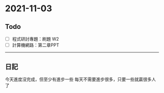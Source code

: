 # 2021-11-03
## Todo
- [ ] 程式研討專題：刷題 W2
- [ ] 計算機網路：第二章PPT

---
## 日記
今天進度沒完成，但至少有進步一些
每天不需要進步很多，只要一些就贏很多人了